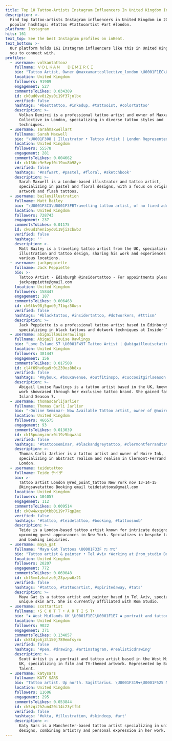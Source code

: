 ```yaml
---
title: Top 10 Tattoo-Artists Instagram Influencers In United Kingdom In 2024
description: >-
  Find top tattoo-artists Instagram influencers in United Kingdom in 2024. Most
  popular hashtags: #tattoo #tattooartist #art #london.
platform: Instagram
hits: 161
text_top: See the best Instagram profiles on inBeat.
text_bottom: >-
  Our platform holds 161 Instagram influencers like this in United Kingdom for
  you to connect with.
profiles:
  - username: volkantattooz
    fullname: ＶＯＬＫＡＮ   ＤＥＭＩＲＣＩ
    bio: "Tattoo Artist, Owner @maxxamartcollective_london \U0001F1EC\U0001F1E7 ⚜️kwadron ⚜️h2ocean ⚜️worldfamousink ⚜️ inkjecta ⚜️Killerink \U0001F4E9 volkantattooz@gmail.com"
    location: United Kingdom
    followers: 91909
    engagement: 527
    commentsToLikes: 0.034309
    id: ck0ud0vv0i2ys0i19f37jnlbx
    verified: false
    hashtags: '#besttattoo, #inkedup, #tattooist, #colortattoo'
    description: >-
      Volkan Demirci is a professional tattoo artist and owner of Maxxam Art
      Collective in London, specializing in diverse tattoo styles and
      techniques.
  - username: sarahmaxwellart
    fullname: Sarah Maxwell
    bio: "\U0001F308 | Illustrator • Tattoo Artist | London Represented by @folioart Tattoos \U0001F449\U0001F3FB @sarahmaxwelltattoo ✨ Flash ✨\U0001F449\U0001F3FB #sarahmaxwellflash"
    location: United Kingdom
    followers: 55578
    engagement: 281
    commentsToLikes: 0.004662
    id: ck136cz9e5vpf0i19ou8b98ye
    verified: false
    hashtags: '#nsfwart, #pastel, #floral, #sketchbook'
    description: >-
      Sarah Maxwell is a London-based illustrator and tattoo artist,
      specializing in pastel and floral designs, with a focus on original
      artwork and flash tattoos.
  - username: baileyillustration
    fullname: Matt Bailey
    bio: "\U0001F3C3\U0001F3FBTravelling tattoo artist, of no fixed address. (UK) All useful links below. For everything else, email me."
    location: United Kingdom
    followers: 728743
    engagement: 237
    commentsToLikes: 0.01175
    id: ck0ud1heni5yd0i19jizcbwb3
    verified: false
    hashtags: ''
    description: >-
      Matt Bailey is a traveling tattoo artist from the UK, specializing in
      illustration and tattoo design, sharing his work and experiences from
      various locations.
  - username: jackpeppiette
    fullname: Jack Peppiette
    bio: >-
      Tattoo Artist - Edinburgh @insidertattoo - For appointments please email
      jackpeppiette@gmail.com
    location: United Kingdom
    followers: 158447
    engagement: 187
    commentsToLikes: 0.006463
    id: ck6tkv98j5gxd0j71bgz50wsn
    verified: false
    hashtags: '#blacktattoo, #insidertattoo, #dotworkers, #tttism'
    description: >-
      Jack Peppiette is a professional tattoo artist based in Edinburgh,
      specializing in black tattoos and dotwork techniques at Insider Tattoo.
  - username: abigaillouiserawlings
    fullname: Abigail Louise Rawlings
    bio: "Love Island S7 \U0001F497 Tattoo Artist | @abigaillouisetattoo Exclusively managed by @webbeindustries All media enquiries: leanne@webbeindustries.com"
    location: United Kingdom
    followers: 381447
    engagement: 156
    commentsToLikes: 0.017508
    id: cl4f69hv6qa9r0i239oz8h8xa
    verified: false
    hashtags: '#myboux, #bouxavenue, #outfitinspo, #cuccooitgirlseason'
    description: >-
      Abigail Louise Rawlings is a tattoo artist based in the UK, known for her
      work showcased through her exclusive tattoo brand. She gained fame on Love
      Island Season 7.
  - username: thomascarlijarlier
    fullname: Thomas Carli Jarlier
    bio: "-Online Seminar- Now Available Tattoo artist, owner of @noireinkfrance - CLERMONT-FERRAND \U0001F1EB\U0001F1F7 @noireinklondon - LONDON Abstract Realism/ Realism"
    location: United Kingdom
    followers: 466575
    engagement: 93
    commentsToLikes: 0.013039
    id: ck15puamyznrx0i19z5bqwza4
    verified: false
    hashtags: '#tattooseminar, #blackandgreytattoo, #clermontferrandtattoo, #blackandgrey'
    description: >-
      Thomas Carli Jarlier is a tattoo artist and owner of Noire Ink,
      specializing in abstract realism and realism in Clermont-Ferrand and
      London.
  - username: teidetattoo
    fullname: Teide テイデ
    bio: >-
      Tattoo artist London @red_point_tattoo New York nov 13-14-15
      @kingsavetattoo Booking email teidetattoos@gmail.com
    location: United Kingdom
    followers: 104057
    engagement: 112
    commentsToLikes: 0.009514
    id: ck0w4wxqs0tbb0i19r77qp2mc
    verified: false
    hashtags: '#tattoo, #teidetattoo, #booking, #tattoosnob'
    description: >-
      Teide is a London-based tattoo artist known for intricate designs, with
      upcoming guest appearances in New York. Specializes in bespoke tattoo art
      and booking inquiries.
  - username: maya_gat
    fullname: "Maya Gat Tattoos \U0001F33F מיה גת"
    bio: "Tattoo artist & painter • Tel Aviv •Working at @rom_studio Booking will open again soon \U0001F9E1 •Bookings via email only-mayagat.tattoos@gmail.com"
    location: United Kingdom
    followers: 20207
    engagement: 772
    commentsToLikes: 0.069048
    id: ckf5mm1zkufzc0j23pzpw6z21
    verified: false
    hashtags: '#tattoo, #tattooartist, #spiritedaway, #tats'
    description: >-
      Maya Gat is a tattoo artist and painter based in Tel Aviv, specializing in
      unique skin art. She is currently affiliated with Rom Studio.
  - username: scottartist
    fullname: •S C O T T • A R T I S T•
    bio: "▪️ West Midlands UK \U0001F1EC\U0001F1E7 ▪️ portrait and tattoo artist ✍\U0001F3FC\U0001F489 ▪️ represented by @buzz_talent_ \U0001F4F8 \U0001F3AD ▪️ film & tv \U0001F3A5"
    location: United Kingdom
    followers: 9022
    engagement: 371
    commentsToLikes: 0.134057
    id: ck8tdjo6j3l150j789emfsyrm
    verified: false
    hashtags: '#pen, #drawing, #artinstagram, #realisticdrawing'
    description: >-
      Scott Artist is a portrait and tattoo artist based in the West Midlands,
      UK, specializing in film and TV-themed artwork. Represented by Buzz
      Talent.
  - username: katysars
    fullname: KATY SARS
    bio: "Tattoo artist. Up north. Sagittarius. \U0001F319❤️‍\U0001F525 Manchester. Sponsored by @butterluxe_uk"
    location: United Kingdom
    followers: 11606
    engagement: 295
    commentsToLikes: 0.053844
    id: ck5zqi2h2un420i14i23ytfbt
    verified: false
    hashtags: '#ukta, #illustration, #skindeep, #art'
    description: >-
      Katy Sars is a Manchester-based tattoo artist specializing in unique
      designs, combining artistry and personal expression in her work.
---
```



